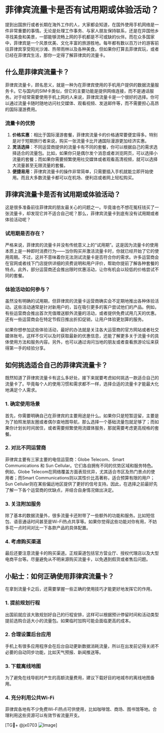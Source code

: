 # 菲律宾流量卡是否有试用期或体验活动？

提到出国旅行或者长期在海外工作的人，大家都会知道，在国外使用手机网络是一件非常重要的事情。无论是处理工作事务、与家人朋友保持联系，还是在异国他乡寻找美食和美景，一部能够流畅上网的手机都是不可或缺的伙伴。而在众多国家中，菲律宾是一个风景优美、文化丰富的旅游胜地。每年都有数以百万计的游客前往菲律宾享受阳光沙滩、热带雨林以及各种美食。但如果你打算去菲律宾玩，或者已经在菲律宾生活，那你一定得了解菲律宾的流量卡。

## 什么是菲律宾流量卡？

菲律宾流量卡，顾名思义，就是一种为在菲律宾使用的手机用户提供的数据流量服务卡。它与国内的SIM卡类似，但它的主要功能是提供网络连接，而不是通话服务。对于经常需要使用手机上网的人来说，菲律宾流量卡是一个很好的选择。你可以通过流量卡随时随地访问社交媒体、观看视频、发送邮件等，而不需要担心高昂的国际漫游费用。

### 流量卡的优势

1. **价格实惠**：相比于国际漫游套餐，菲律宾流量卡的价格通常要便宜得多。特别是对于短期旅行者来说，购买一张流量卡比开通国际漫游更加经济实惠。
2. **灵活选择**：不同运营商提供的流量卡有不同的套餐，你可以根据自己的需求选择适合的流量包。比如，如果你只是偶尔发个消息或者浏览网页，可以选择小流量的套餐；而如果你需要频繁使用社交媒体或者观看高清视频，就可以选择大流量甚至无限流量的套餐。
3. **便捷易用**：菲律宾流量卡的操作非常简单，只需要插入手机就能立即开始使用。而且大多数流量卡都可以在机场、便利店或者网上轻松购买。

## 菲律宾流量卡是否有试用期或体验活动？

这是很多准备前往菲律宾的朋友最关心的问题之一。毕竟谁也不想花冤枉钱买了一张流量卡，却发现它并不适合自己呢？那么，菲律宾流量卡到底有没有试用期或者体验活动呢？

### 试用期是否存在？

严格来说，菲律宾的流量卡并没有传统意义上的“试用期”。这是因为流量卡的使用本质上是一种即时消费行为——当你购买并激活流量卡时，你就已经开始了它的使用周期。不过，这并不意味着你无法测试流量卡是否符合你的需求。许多运营商会在官网或者线下门店提供详细的资费说明和用户评价，帮助你提前了解各种套餐的特点。此外，部分运营商还会推出限时优惠活动，让你有机会以较低的价格尝试不同的套餐。

### 体验活动如何参与？

虽然没有明确的试用期，但菲律宾的流量卡运营商确实会不定期地推出各种体验活动。这些活动通常是针对新用户的，旨在吸引更多的客户尝试他们的产品。例如，有些运营商会推出首次充值赠送额外流量的活动，或者提供免费试用几天的优惠。还有一些运营商会在特定节假日推出折扣促销，让用户体验更划算的服务。

如果你想参加这些体验活动，最好的办法就是关注各大运营商的官方网站或者社交媒体账号。这样不仅可以及时获取最新的优惠信息，还能了解更多关于流量卡的具体使用方法和服务内容。另外，也可以通过询问当地的朋友或者查看旅游论坛来获得第一手的经验分享。

## 如何挑选适合自己的菲律宾流量卡？

既然知道了菲律宾流量卡有这么多好处，接下来就要考虑如何挑选一款适合自己的流量卡了。毕竟每个人的使用习惯和需求都不一样，选择合适的流量卡才能最大化地满足个人需求。

### 1. 确定使用场景

首先，你需要明确自己在菲律宾的主要用途是什么。如果你只是短暂逗留，主要是为了拍照发朋友圈或者偶尔查地图导航，那么选择一个基础流量包就足够了；而如果你计划长时间居住，或者需要频繁使用流媒体服务，那就需要考虑更高规格的套餐。

### 2. 对比不同运营商

菲律宾主要有三家主要的电信运营商：Globe Telecom、Smart Communications 和 Sun Cellular。它们各自拥有不同的优势区域和服务特色。例如，Globe Telecom在网络覆盖方面表现优异，尤其适合市区及热门景点的使用者；而Smart Communications则以其性价比高著称，适合预算有限的用户；Sun Cellular则在某些偏远地区提供了更好的信号支持。因此，在选择之前最好先了解一下各个运营商的优缺点，并结合自身情况做出决定。

### 3. 关注附加服务

除了基本的数据流量外，很多流量卡还附带了一些额外的功能和服务。比如短信包、语音通话时间甚至是Wi-Fi热点共享等。如果你觉得这些功能对你有用，不妨多花一点时间对比一下各款产品的具体配置。

### 4. 考虑购买渠道

最后还要注意流量卡的购买渠道。正规渠道包括官方营业厅、授权代理店以及大型电商平台等。尽量避免从不明来源购买流量卡，以免遇到假货或者售后问题。

## 小贴士：如何正确使用菲律宾流量卡？

在拿到流量卡之后，还需要掌握一些正确的使用技巧才能更好地发挥它的作用。

### 1. 提前规划行程

出国前就应该大致规划好自己的行程安排，这样可以根据预计停留时间和活动类型提前选购合适大小的流量包。如果临时加购可能会面临更高的成本。

### 2. 合理设置后台应用

手机上有很多应用程序会在后台自动更新数据消耗流量，所以在出发前记得关闭不必要的自动同步功能，比如天气预报、新闻推送等。

### 3. 下载离线地图

为了避免在线导航时产生的高额流量费用，建议下载好目的地城市的离线地图备用。

### 4. 充分利用公共Wi-Fi

菲律宾各地有不少免费Wi-Fi热点可供使用，比如咖啡馆、商场、图书馆等地。合理利用这些资源可以有效节省流量开支。

[TG💪+ @jx0703 ![Image](https://github.com/user-attachments/assets/dbca1d08-cadb-493c-b0ec-ad6f7a83f270)]